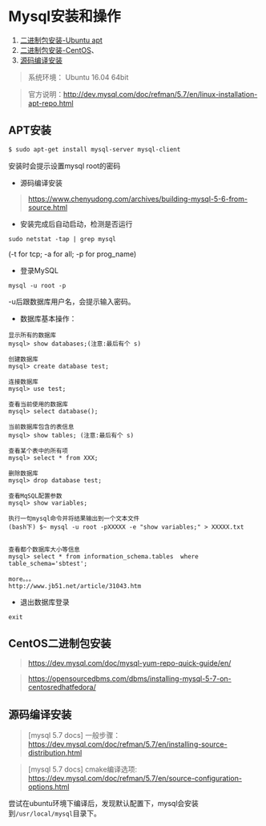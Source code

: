 # Mysql安装和操作

1. [二进制包安装-Ubuntu apt](#apt安装)
2. [二进制包安装-CentOS](#centos二进制包安装 )、
3. [源码编译安装](#源码编译安装)

>系统环境： Ubuntu 16.04 64bit

>官方说明：http://dev.mysql.com/doc/refman/5.7/en/linux-installation-apt-repo.html



## APT安装
~~~bash
$ sudo apt-get install mysql-server mysql-client
~~~
安装时会提示设置mysql root的密码


* 源码编译安装

> https://www.chenyudong.com/archives/building-mysql-5-6-from-source.html

* 安装完成后自动启动，检测是否运行
~~~shell
sudo netstat -tap | grep mysql
~~~
(-t for tcp; -a for all; -p for prog_name)

* 登录MySQL
~~~shell
mysql -u root -p 
~~~
-u后跟数据库用户名，会提示输入密码。

* 数据库基本操作：
~~~
显示所有的数据库
mysql> show databases;(注意:最后有个 s)

创建数据库
mysql> create database test;

连接数据库
mysql> use test;

查看当前使用的数据库
mysql> select database();

当前数据库包含的表信息
mysql> show tables; (注意:最后有个 s)

查看某个表中的所有项
mysql> select * from XXX;

删除数据库
mysql> drop database test;

查看MqSQL配置参数
mysql> show variables;

执行一句mysql命令并将结果输出到一个文本文件
(bash下) $~ mysql -u root -pXXXXX -e "show variables;" > XXXXX.txt


查看都个数据库大小等信息
mysql> select * from information_schema.tables  where table_schema='sbtest'; 

more。。。
http://www.jb51.net/article/31043.htm
~~~




* 退出数据库登录
~~~shell
exit
~~~


## CentOS二进制包安装

>https://dev.mysql.com/doc/mysql-yum-repo-quick-guide/en/

>https://opensourcedbms.com/dbms/installing-mysql-5-7-on-centosredhatfedora/

## 源码编译安装

> [mysql 5.7 docs] 一般步骤：https://dev.mysql.com/doc/refman/5.7/en/installing-source-distribution.html

> [mysql 5.7 docs] cmake编译选项: https://dev.mysql.com/doc/refman/5.7/en/source-configuration-options.html

尝试在ubuntu环境下编译后，发现默认配置下，mysql会安装到`/usr/local/mysql`目录下。